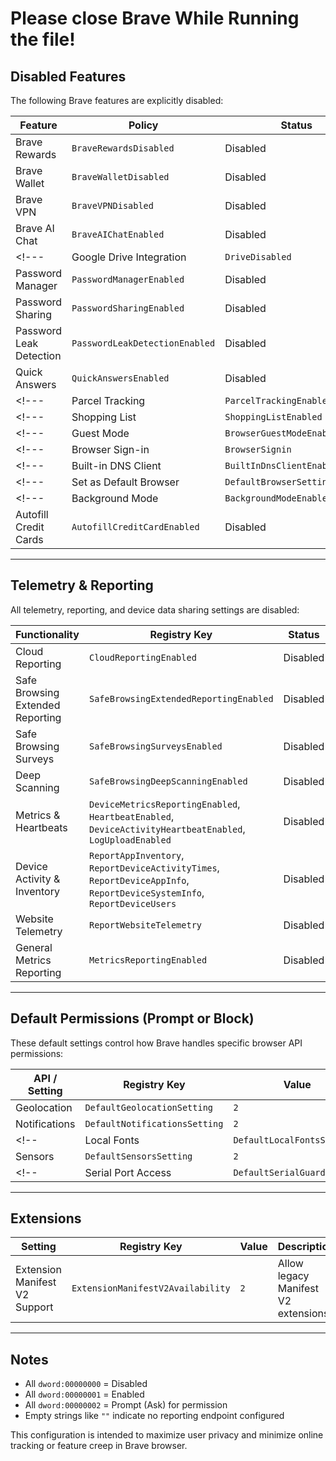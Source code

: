 # Please close Brave While Running the file!

##  Disabled Features

The following Brave features are explicitly disabled:

| Feature                         | Policy                            | Status    |
|---------------------------------|------------------------------------|-----------|
| Brave Rewards                   | `BraveRewardsDisabled`            | Disabled  |
| Brave Wallet                    | `BraveWalletDisabled`             | Disabled  |
| Brave VPN                       | `BraveVPNDisabled`                | Disabled  |
| Brave AI Chat                   | `BraveAIChatEnabled`              | Disabled  |
<!--- | Google Drive Integration        | `DriveDisabled`                   | Disabled  |--->
| Password Manager                | `PasswordManagerEnabled`          | Disabled  |
| Password Sharing                | `PasswordSharingEnabled`          | Disabled  |
| Password Leak Detection         | `PasswordLeakDetectionEnabled`    | Disabled  |
| Quick Answers                   | `QuickAnswersEnabled`             | Disabled  |
<!---| Parcel Tracking                 | `ParcelTrackingEnabled`           | Disabled  |--->
<!---| Shopping List                   | `ShoppingListEnabled`             | Disabled  |--->
<!---| Guest Mode                      | `BrowserGuestModeEnabled`         | Disabled  |--->
<!---| Browser Sign-in                 | `BrowserSignin`                   | Disabled  |--->
<!--- | Built-in DNS Client             | `BuiltInDnsClientEnabled`         | Disabled  |--->
<!--- | Set as Default Browser          | `DefaultBrowserSettingEnabled`    | Disabled  |--->
<!---| Background Mode                 | `BackgroundModeEnabled`           | Disabled  |--->
| Autofill Credit Cards           | `AutofillCreditCardEnabled`       | Disabled  |

---

##  Telemetry & Reporting

All telemetry, reporting, and device data sharing settings are disabled:

| Functionality                      | Registry Key                           | Status    |
|------------------------------------|----------------------------------------|-----------|
| Cloud Reporting                    | `CloudReportingEnabled`               | Disabled  |
| Safe Browsing Extended Reporting   | `SafeBrowsingExtendedReportingEnabled`| Disabled  |
| Safe Browsing Surveys              | `SafeBrowsingSurveysEnabled`          | Disabled  |
| Deep Scanning                      | `SafeBrowsingDeepScanningEnabled`     | Disabled  |
| Metrics & Heartbeats               | `DeviceMetricsReportingEnabled`, `HeartbeatEnabled`, `DeviceActivityHeartbeatEnabled`, `LogUploadEnabled` | Disabled |
| Device Activity & Inventory        | `ReportAppInventory`, `ReportDeviceActivityTimes`, `ReportDeviceAppInfo`, `ReportDeviceSystemInfo`, `ReportDeviceUsers` | Disabled |
| Website Telemetry                  | `ReportWebsiteTelemetry`              | Disabled  |
| General Metrics Reporting          | `MetricsReportingEnabled`             | Disabled  |

---

##  Default Permissions (Prompt or Block)

These default settings control how Brave handles specific browser API permissions:

| API / Setting              | Registry Key                     | Value | Description        |
|----------------------------|----------------------------------|--------|--------------------|
| Geolocation                | `DefaultGeolocationSetting`     | `2`    | Ask on use         |
| Notifications              | `DefaultNotificationsSetting`   | `2`    | Ask on use         |
<!--| Local Fonts                | `DefaultLocalFontsSetting`      | `2`    | Ask on use         |-->
| Sensors                    | `DefaultSensorsSetting`         | `2`    | Ask on use         |
<!--| Serial Port Access         | `DefaultSerialGuardSetting`     | `2`    | Ask on use         |-->

---

##  Extensions

| Setting                        | Registry Key                         | Value | Description                                  |
|--------------------------------|--------------------------------------|--------|----------------------------------------------|
| Extension Manifest V2 Support | `ExtensionManifestV2Availability`    | `2`    | Allow legacy Manifest V2 extensions          |

---

##  Notes

- All `dword:00000000` = Disabled
- All `dword:00000001` = Enabled
- All `dword:00000002` = Prompt (Ask) for permission
- Empty strings like `""` indicate no reporting endpoint configured

This configuration is intended to maximize user privacy and minimize online tracking or feature creep in Brave browser.
